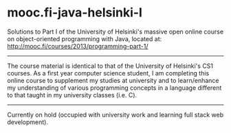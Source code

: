 # mooc.fi-java-helsinki-I
Solutions to Part I of the University of Helsinki's massive open online course on object-oriented programming with Java, located at: http://mooc.fi/courses/2013/programming-part-1/
<hr>

The course material is identical to that of the University of Helsinki's CS1 courses. As a first year computer science student, I am completing this online course to supplement my studies at university and to learn/enhance my understanding of various programming concepts in a language different to that taught in my university classes (i.e. C).
<hr>

Currently on hold (occupied with university work and learning full stack web development).
